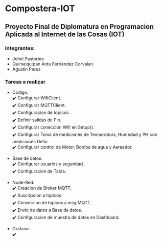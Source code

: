 # Compostera-IOT
## Proyecto Final de Diplomatura en Programacion Aplicada al Internet de las Cosas (IOT)

### Integrantes:
* Johel Pastorino
* Quimeiquipan Antu Fernández Corvalan
* Agustin Perez

### Tareas a realizar 
* Codigo.  
:heavy_check_mark: Configurar WifiClient.  
:heavy_check_mark: Configurar MQTTClient.  
:heavy_check_mark: Configuracion de topicos.  
:heavy_check_mark: Definir salidas de Pin.  
:heavy_check_mark: Configurar coneccion Wifi en Setup().  
:heavy_check_mark: Configurar Toma de mediciones de Temperatura, Humedad y PH con mediciones Delta.  
:heavy_check_mark: Configurar control de Motor, Bomba de agua y Aereador.  

* Base de datos:  
:heavy_check_mark: Configurar usuarios y seguridad.  
:heavy_check_mark: Configuracion de Tabla.  

* Node-Red:  
:heavy_check_mark: Creacion de Broker MQTT.  
:heavy_check_mark: Suscripcion a topicos.   
:heavy_check_mark: Conversion de topicos a msg MQTT.  
:heavy_check_mark: Envio de datos a Base de datos.  
:heavy_check_mark: Configuracion de muestra de datos en Dashboard.   

* Grafana:  
:heavy_check_mark: 





